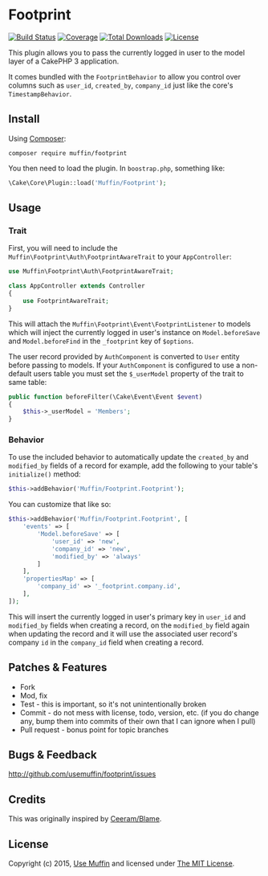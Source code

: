 # Footprint

[![Build Status](https://img.shields.io/travis/UseMuffin/Footprint/master.svg?style=flat-square)](https://travis-ci.org/UseMuffin/Footprint)
[![Coverage](https://img.shields.io/codecov/c/github/UseMuffin/Footprint.svg?style=flat-square)](https://codecov.io/github/UseMuffin/Footprint)
[![Total Downloads](https://img.shields.io/packagist/dt/muffin/footprint.svg?style=flat-square)](https://packagist.org/packages/muffin/footprint)
[![License](https://img.shields.io/badge/license-MIT-blue.svg?style=flat-square)](LICENSE)

This plugin allows you to pass the currently logged in user to the model layer of a CakePHP 3
application.

It comes bundled with the `FootprintBehavior` to allow you control over columns such as `user_id`, 
`created_by`, `company_id` just like the core's `TimestampBehavior`.

## Install

Using [Composer][composer]:

```
composer require muffin/footprint
```

You then need to load the plugin. In `boostrap.php`, something like:

```php
\Cake\Core\Plugin::load('Muffin/Footprint');
```

## Usage

### Trait

First, you will need to include the `Muffin\Footprint\Auth\FootprintAwareTrait` to your `AppController`:

```php
use Muffin\Footprint\Auth\FootprintAwareTrait;

class AppController extends Controller
{
    use FootprintAwareTrait;
}
```

This will attach the `Muffin\Footprint\Event\FootprintListener` to models
which will inject the currently logged in user's instance on `Model.beforeSave` 
and `Model.beforeFind` in the `_footprint` key of `$options`.

The user record provided by `AuthComponent` is converted to `User` entity before 
passing to models. If your `AuthComponent` is configured to use a non-default 
users table you must set the `$_userModel` property of the trait to same table:


```php
public function beforeFilter(\Cake\Event\Event $event)
{
	$this->_userModel = 'Members';
}
```

### Behavior

To use the included behavior to automatically update the `created_by` and `modified_by` fields of a record for example,
add the following to your table's `initialize()` method:

```php
$this->addBehavior('Muffin/Footprint.Footprint');
```

You can customize that like so:

```php
$this->addBehavior('Muffin/Footprint.Footprint', [
    'events' => [
        'Model.beforeSave' => [
        	'user_id' => 'new',
            'company_id' => 'new',
            'modified_by' => 'always'
        ]
    ],
    'propertiesMap' => [
        'company_id' => '_footprint.company.id',
    ],
]);
```

This will insert the currently logged in user's primary key in `user_id` and `modified_by` fields when creating 
a record, on the `modified_by` field again when updating the record and it will use the associated user record's
company `id` in the `company_id` field when creating a record.

## Patches & Features

* Fork
* Mod, fix
* Test - this is important, so it's not unintentionally broken
* Commit - do not mess with license, todo, version, etc. (if you do change any, bump them into commits of
their own that I can ignore when I pull)
* Pull request - bonus point for topic branches

## Bugs & Feedback

http://github.com/usemuffin/footprint/issues

## Credits

This was originally inspired by [Ceeram/Blame].

## License

Copyright (c) 2015, [Use Muffin][muffin] and licensed under [The MIT License][mit].

[cakephp]:http://cakephp.org
[composer]:http://getcomposer.org
[mit]:http://www.opensource.org/licenses/mit-license.php
[muffin]:http://usemuffin.com
[Ceeram/Blame]:http://github.com/ceeram/blame

